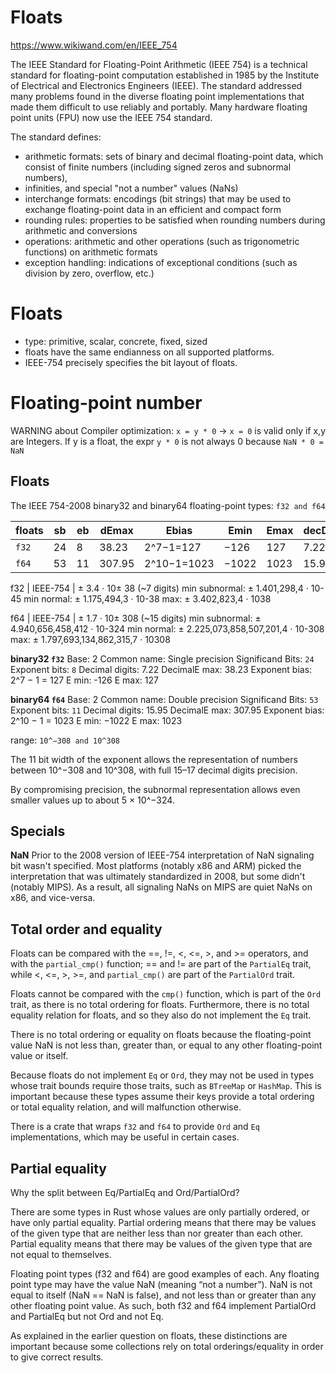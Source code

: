 # Floats

https://www.wikiwand.com/en/IEEE_754


The IEEE Standard for Floating-Point Arithmetic (IEEE 754) is a technical standard for floating-point computation established in 1985 by the Institute of Electrical and Electronics Engineers (IEEE). The standard addressed many problems found in the diverse floating point implementations that made them difficult to use reliably and portably. Many hardware floating point units (FPU) now use the IEEE 754 standard.

The standard defines:
- arithmetic formats: sets of binary and decimal floating-point data, which consist of finite numbers (including signed zeros and subnormal numbers), 
- infinities, and special "not a number" values (NaNs)
- interchange formats: encodings (bit strings) that may be used to exchange floating-point data in an efficient and compact form
- rounding rules: properties to be satisfied when rounding numbers during arithmetic and conversions
- operations: arithmetic and other operations (such as trigonometric functions) on arithmetic formats
- exception handling: indications of exceptional conditions (such as division by zero, overflow, etc.)




# Floats

- type: primitive, scalar, concrete, fixed, sized
- floats have the same endianness on all supported platforms.
- IEEE-754 precisely specifies the bit layout of floats.

# Floating-point number
WARNING about Compiler optimization:
`x = y * 0` -> `x = 0` is valid only if x,y are Integers.
If y is a float, the expr `y * 0` is not always 0 because `NaN * 0 = NaN`


## Floats

The IEEE 754-2008 binary32 and binary64 floating-point types: `f32 and f64`


floats | sb | eb | dEmax  | Ebias       | Emin  | Emax | decDig
-------|----|----|--------|-------------|-------|------|-------
`f32`  | 24 |  8 |  38.23 |  2^7−1=127  |  −126 |  127 |   7.22
`f64`  | 53 | 11 | 307.95 | 2^10−1=1023 | −1022 | 1023 |  15.95


f32 | IEEE-754 | ± 3.4 · 10± 38 (~7 digits)
min subnormal: ± 1.401,298,4 · 10-45
min normal: ± 1.175,494,3 · 10-38
max: ± 3.402,823,4 · 1038

f64 | IEEE-754 | ± 1.7 · 10± 308 (~15 digits)
min subnormal: ± 4.940,656,458,412 · 10-324
min normal: ± 2.225,073,858,507,201,4 · 10-308
max: ± 1.797,693,134,862,315,7 · 10308


__binary32 `f32`__
Base: 2
Common name: Single precision
Significand Bits: `24`
Exponent bits: `8`
Decimal digits: 7.22
DecimalE max: 38.23
Exponent bias: 2^7 − 1 = 127
E min: -126
E max:  127

__binary64 `f64`__
Base: 2
Common name: Double precision
Significand Bits: `53`
Exponent bits: `11`
Decimal digits: 15.95
DecimalE max: 307.95
Exponent bias: 2^10 − 1 = 1023
E min: −1022
E max:  1023


range: `10^−308 and 10^308`

The 11 bit width of the exponent allows the representation of numbers between 
10^−308 and 10^308, with full 15–17 decimal digits precision.

By compromising precision, the subnormal representation allows even smaller 
values up to about 5 × 10^−324.


## Specials

__NaN__
Prior to the 2008 version of IEEE-754 interpretation of NaN signaling bit wasn't specified. Most platforms (notably x86 and ARM) picked the interpretation that was ultimately standardized in 2008, but some didn't (notably MIPS). As a result, all signaling NaNs on MIPS are quiet NaNs on x86, and vice-versa.


## Total order and equality

Floats can be compared with the ==, !=, <, <=, >, and >= operators, and with the `partial_cmp()` function; == and != are part of the `PartialEq` trait, while <, <=, >, >=, and `partial_cmp()` are part of the `PartialOrd` trait.

Floats cannot be compared with the `cmp()` function, which is part of the `Ord` trait, as there is no total ordering for floats. Furthermore, there is no total equality relation for floats, and so they also do not implement the `Eq` trait.

There is no total ordering or equality on floats because the floating-point value NaN is not less than, greater than, or equal to any other floating-point value or itself.

Because floats do not implement `Eq` or `Ord`, they may not be used in types whose trait bounds require those traits, such as `BTreeMap` or `HashMap`. This is important because these types assume their keys provide a total ordering or total equality relation, and will malfunction otherwise.

There is a crate that wraps `f32` and `f64` to provide `Ord` and `Eq` implementations, which may be useful in certain cases.


## Partial equality

Why the split between Eq/PartialEq and Ord/PartialOrd?

There are some types in Rust whose values are only partially ordered, or have only partial equality. Partial ordering means that there may be values of the given type that are neither less than nor greater than each other. Partial equality means that there may be values of the given type that are not equal to themselves.

Floating point types (f32 and f64) are good examples of each. Any floating point type may have the value NaN (meaning “not a number”). NaN is not equal to itself (NaN == NaN is false), and not less than or greater than any other floating point value. As such, both f32 and f64 implement PartialOrd and PartialEq but not Ord and not Eq.

As explained in the earlier question on floats, these distinctions are important because some collections rely on total orderings/equality in order to give correct results.
